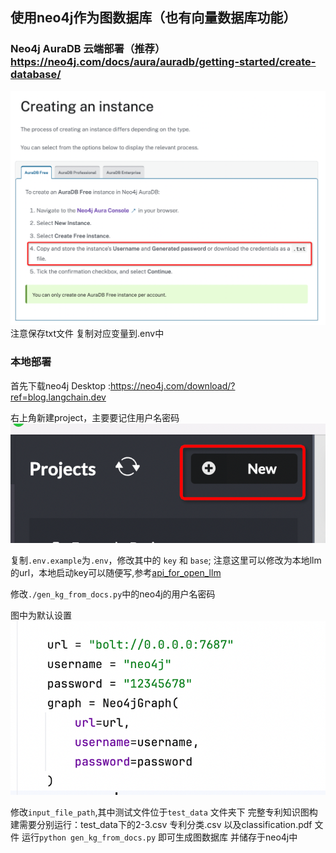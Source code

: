 ## 使用neo4j作为图数据库（也有向量数据库功能）
### Neo4j AuraDB 云端部署（推荐） https://neo4j.com/docs/aura/auradb/getting-started/create-database/
![img.png](image/img_neo4jaAuradb.png)
注意保存txt文件 复制对应变量到.env中
### 本地部署
首先下载neo4j Desktop :https://neo4j.com/download/?ref=blog.langchain.dev

右上角新建project，主要要记住用户名密码
![img.png](image/img.png)

复制`.env.example`为`.env`，修改其中的 `key` 和 `base`; 注意这里可以修改为本地llm的url，本地启动key可以随便写,参考[api_for_open_llm](/Users/shuyang/Desktop/shucode/llmresearch/llmkg/knowledge_graph/api-for-open-llm/README.md)

修改`./gen_kg_from_docs.py`中的neo4j的用户名密码

图中为默认设置
![img.png](image/img_graph.png)

修改`input_file_path`,其中测试文件位于`test_data` 文件夹下
完整专利知识图构建需要分别运行：test_data下的2-3.csv 专利分类.csv 以及classification.pdf 文件
运行`python gen_kg_from_docs.py` 即可生成图数据库 并储存于neo4j中